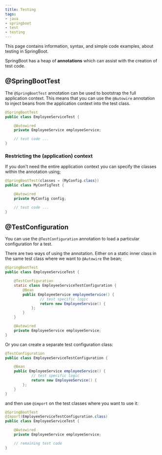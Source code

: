 ```yaml
---
title: Testing
tags:
- java
- springboot
- test
- testing
---
```


This page contains information, syntax, and simple code examples, about testing in SpringBoot.
<!--more-->

SpringBoot has a heap of **annotations** which can assist with the creation of test code.

## @SpringBootTest

The ``@SpringBootTest`` annotation can be used to bootstrap the full application context.
This means that you can use the `@Autowire` annotation to inject beans from the application context into the test class.

```java
@SpringBootTest
public class EmployeeServiceTest {

    @Autowired
    private EmployeeService employeeService;

    // test code ...
}
```

### Restricting the (application) context

If you don't need the entire application context you can specify the classes within the annotation using;
```java
@SpringBootTest(classes = {MyConfig.class})
public class MyConfigTest {

    @Autowired
    private MyConfig config;

    // test code ...
}
```

## @TestConfiguration

You can use the `@TestConfiguration` annotation to load a particular configuration for a test.

There are two ways of using the annotation. 
Either on a static inner class in the same test class where we want to `@Autowire` the bean;

```java
@SpringBootTest
public class EmployeeServiceTest {

    @TestConfiguration
    static class EmployeeServiceTestConfiguration {
        @Bean
        public EmployeeService employeeService() {
                // test specific logic
                return new EmployeeService() {
            };
        }
    }

    @Autowired
    private EmployeeService employeeService;
}
```

Or you can create a separate test configuration class:

```java
@TestConfiguration
public class EmployeeServiceTestConfiguration {

    @Bean
    public EmployeeService employeeService() {
            // test specific logic
            return new EmployeeService() {
        };
    }
}
```
and then use `@import` on the test classes where you want to use it:

```java
@SpringBootTest
@Import(EmployeeServiceTestConfiguration.class)
public class EmployeeServiceTest {

    @Autowired
    private EmployeeService employeeService;

    // remaining test code
}
```
